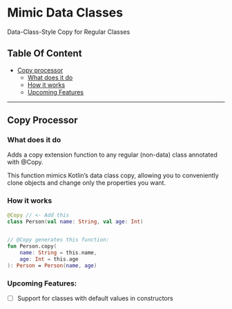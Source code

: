 # Mimic Data Classes
Data-Class-Style Copy for Regular Classes


## Table Of Content
- [Copy processor]()
    - [What does it do](#what-does-it-do)
    - [How it works](#how-it-works)
    - [Upcoming Features](#upcoming-features)

---

## Copy Processor

### **What does it do**
Adds a copy extension function to any regular (non-data) class annotated with @Copy.

This function mimics Kotlin’s data class copy, allowing you to conveniently clone objects and change only the properties you want.

### **How it works**

```kotlin
@Copy // <- Add this
class Person(val name: String, val age: Int)


// @Copy generates this function:
fun Person.copy(
    name: String = this.name,
    age: Int = this.age
): Person = Person(name, age)
```

### Upcoming Features:
- [ ] Support for classes with default values in constructors

